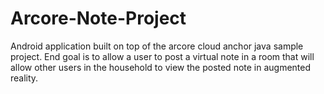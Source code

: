 # Arcore-Note-Project
Android application built on top of the arcore cloud anchor java sample project. End goal is to allow a user to post a virtual note in a room that will allow other users in the household to view the posted note in augmented reality.

